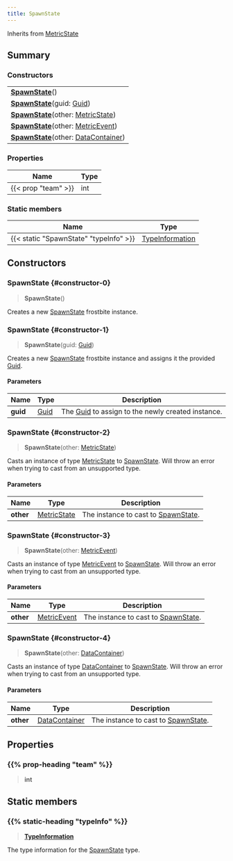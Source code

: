 ```yaml
---
title: SpawnState
---
```


Inherits from [MetricState](/vext/ref/fb/metricstate)

## Summary

### Constructors

|  |
| --- |
| **[SpawnState](#constructor-0)**() |
| **[SpawnState](#constructor-1)**(guid: [Guid](/vext/ref/shared/type/guid)) |
| **[SpawnState](#constructor-2)**(other: [MetricState](/vext/ref/fb/metricstate)) |
| **[SpawnState](#constructor-3)**(other: [MetricEvent](/vext/ref/fb/metricevent)) |
| **[SpawnState](#constructor-4)**(other: [DataContainer](/vext/ref/shared/type/datacontainer)) |

### Properties

| Name | Type |
| ---- | ---- |
| {{< prop "team" >}} | int |

### Static members

| Name | Type |
| ---- | ---- |
| {{< static "SpawnState" "typeInfo" >}} | [TypeInformation](/vext/ref/shared/type/typeinformation) |

## Constructors

### SpawnState {#constructor-0}

> **SpawnState**()

Creates a new [SpawnState](/vext/ref/fb/spawnstate) frostbite instance.

### SpawnState {#constructor-1}

> **SpawnState**(guid: [Guid](/vext/ref/shared/type/guid))

Creates a new [SpawnState](/vext/ref/fb/spawnstate) frostbite instance and assigns it the provided [Guid](/vext/ref/shared/type/guid).

#### Parameters

| Name | Type | Description |
| ---- | ---- | ----------- |
| **guid** | [Guid](/vext/ref/shared/type/guid) | The [Guid](/vext/ref/shared/type/guid) to assign to the newly created instance. |

### SpawnState {#constructor-2}

> **SpawnState**(other: [MetricState](/vext/ref/fb/metricstate))

Casts an instance of type [MetricState](/vext/ref/fb/metricstate) to [SpawnState](/vext/ref/fb/spawnstate). Will throw an error when trying to cast from an unsupported type.

#### Parameters

| Name | Type | Description |
| ---- | ---- | ----------- |
| **other** | [MetricState](/vext/ref/fb/metricstate) | The instance to cast to [SpawnState](/vext/ref/fb/spawnstate). |

### SpawnState {#constructor-3}

> **SpawnState**(other: [MetricEvent](/vext/ref/fb/metricevent))

Casts an instance of type [MetricEvent](/vext/ref/fb/metricevent) to [SpawnState](/vext/ref/fb/spawnstate). Will throw an error when trying to cast from an unsupported type.

#### Parameters

| Name | Type | Description |
| ---- | ---- | ----------- |
| **other** | [MetricEvent](/vext/ref/fb/metricevent) | The instance to cast to [SpawnState](/vext/ref/fb/spawnstate). |

### SpawnState {#constructor-4}

> **SpawnState**(other: [DataContainer](/vext/ref/shared/type/datacontainer))

Casts an instance of type [DataContainer](/vext/ref/shared/type/datacontainer) to [SpawnState](/vext/ref/fb/spawnstate). Will throw an error when trying to cast from an unsupported type.

#### Parameters

| Name | Type | Description |
| ---- | ---- | ----------- |
| **other** | [DataContainer](/vext/ref/shared/type/datacontainer) | The instance to cast to [SpawnState](/vext/ref/fb/spawnstate). |

## Properties

### {{% prop-heading "team" %}}

> **int**

## Static members

### {{% static-heading "typeInfo" %}}

> **[TypeInformation](/vext/ref/shared/type/typeinformation)**

The type information for the [SpawnState](/vext/ref/fb/spawnstate) type.

